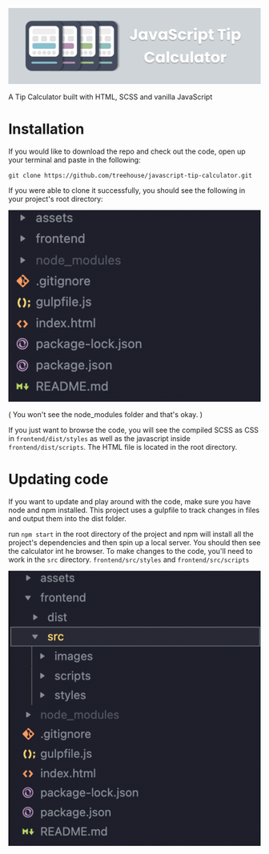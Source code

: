 ![](./assets/jtclogo.png)


A Tip Calculator built with HTML, SCSS and vanilla JavaScript


# Installation

If you would like to download the repo and check out the code, open up your terminal and paste in the following:

```
git clone https://github.com/treehouse/javascript-tip-calculator.git

```


If you were able to clone it successfully, you should see the following in your project's root directory:


![](./assets/directory.png)


( You won't see the node_modules folder and that's okay. )


If you just want to browse the code, you will see the compiled SCSS as CSS in `frontend/dist/styles` as well as the javascript inside `frontend/dist/scripts`. The HTML file is located in the root directory.



# Updating code



If you want to update and play around with the code, make sure you have node and npm installed. This project uses a gulpfile to track changes in files and output them into the dist folder.


run `npm start` in the root directory of the project and npm will install all the project's dependencies and then spin up a local server. You should then see the calculator int he browser. To make changes to the code, you'll need to work in the `src` directory. `frontend/src/styles` and `frontend/src/scripts`


![](./assets/src.png)


